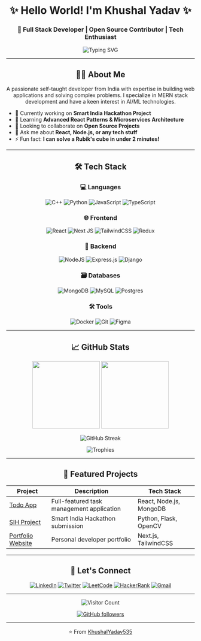 # <div align="center">✨ Hello World! I'm Khushal Yadav ✨</div>
<div align="center">
  <h3>🚀 Full Stack Developer | Open Source Contributor | Tech Enthusiast</h3>
  <img src="https://readme-typing-svg.herokuapp.com?font=Fira+Code&pause=1000&color=22D3EE&center=true&vCenter=true&width=435&lines=Coding+with+passion;Building+scalable+solutions;Learning+everyday" alt="Typing SVG" />
</div>

---

## <div align="center">👨‍💻 About Me</div>

<p align="center">
  A passionate self-taught developer from India with expertise in building web applications and solving complex problems. I specialize in MERN stack development and have a keen interest in AI/ML technologies.
</p>

- 🔭 Currently working on **Smart India Hackathon Project**
- 🌱 Learning **Advanced React Patterns & Microservices Architecture**
- 👯 Looking to collaborate on **Open Source Projects**
- 💬 Ask me about **React, Node.js, or any tech stuff**
- ⚡ Fun fact: **I can solve a Rubik's cube in under 2 minutes!**

---

## <div align="center">🛠 Tech Stack</div>

<div align="center">

### 💻 Languages
![C++](https://img.shields.io/badge/c++-%2300599C.svg?style=for-the-badge&logo=c%2B%2B&logoColor=white)
![Python](https://img.shields.io/badge/python-3670A0?style=for-the-badge&logo=python&logoColor=ffdd54)
![JavaScript](https://img.shields.io/badge/javascript-%23323330.svg?style=for-the-badge&logo=javascript&logoColor=%23F7DF1E)
![TypeScript](https://img.shields.io/badge/typescript-%23007ACC.svg?style=for-the-badge&logo=typescript&logoColor=white)

### 🌐 Frontend
![React](https://img.shields.io/badge/react-%2320232a.svg?style=for-the-badge&logo=react&logoColor=%2361DAFB)
![Next JS](https://img.shields.io/badge/Next-black?style=for-the-badge&logo=next.js&logoColor=white)
![TailwindCSS](https://img.shields.io/badge/tailwindcss-%2338B2AC.svg?style=for-the-badge&logo=tailwind-css&logoColor=white)
![Redux](https://img.shields.io/badge/redux-%23593d88.svg?style=for-the-badge&logo=redux&logoColor=white)

### 🚀 Backend
![NodeJS](https://img.shields.io/badge/node.js-6DA55F?style=for-the-badge&logo=node.js&logoColor=white)
![Express.js](https://img.shields.io/badge/express.js-%23404d59.svg?style=for-the-badge&logo=express&logoColor=%2361DAFB)
![Django](https://img.shields.io/badge/django-%23092E20.svg?style=for-the-badge&logo=django&logoColor=white)

### 🗃 Databases
![MongoDB](https://img.shields.io/badge/MongoDB-%234ea94b.svg?style=for-the-badge&logo=mongodb&logoColor=white)
![MySQL](https://img.shields.io/badge/mysql-%2300f.svg?style=for-the-badge&logo=mysql&logoColor=white)
![Postgres](https://img.shields.io/badge/postgres-%23316192.svg?style=for-the-badge&logo=postgresql&logoColor=white)

### 🛠 Tools
![Docker](https://img.shields.io/badge/docker-%230db7ed.svg?style=for-the-badge&logo=docker&logoColor=white)
![Git](https://img.shields.io/badge/git-%23F05033.svg?style=for-the-badge&logo=git&logoColor=white)
![Figma](https://img.shields.io/badge/figma-%23F24E1E.svg?style=for-the-badge&logo=figma&logoColor=white)

</div>

---

## <div align="center">📈 GitHub Stats</div>

<div align="center">
  
  <img height="180em" src="https://github-readme-stats.vercel.app/api?username=KhushalYadav535&show_icons=true&theme=radical&include_all_commits=true&count_private=true"/>
  <img height="180em" src="https://github-readme-stats.vercel.app/api/top-langs/?username=KhushalYadav535&layout=compact&langs_count=8&theme=radical"/>
  
  ![GitHub Streak](https://github-readme-streak-stats.herokuapp.com/?user=KhushalYadav535&theme=radical)
  
  ![Trophies](https://github-profile-trophy.vercel.app/?username=KhushalYadav535&theme=radical&no-frame=true&no-bg=true&margin-w=15&column=7)
  
</div>

---

## <div align="center">🌟 Featured Projects</div>

<div align="center">

| Project | Description | Tech Stack |
|---------|-------------|------------|
| [Todo App](https://github.com/KhushalYadav535/Todo-website) | Full-featured task management application | React, Node.js, MongoDB |
| [SIH Project](https://sih.gov.in/sih2023PS) | Smart India Hackathon submission | Python, Flask, OpenCV |
| [Portfolio Website](https://github.com/KhushalYadav535/portfolio) | Personal developer portfolio | Next.js, TailwindCSS |

</div>

---

## <div align="center">🤝 Let's Connect</div>

<div align="center">
  
[![LinkedIn](https://img.shields.io/badge/linkedin-%230077B5.svg?style=for-the-badge&logo=linkedin&logoColor=white)](https://www.linkedin.com/in/khushal-yadav-27a178220/)
[![Twitter](https://img.shields.io/badge/Twitter-%231DA1F2.svg?style=for-the-badge&logo=Twitter&logoColor=white)](https://twitter.com/yourhandle)
[![LeetCode](https://img.shields.io/badge/LeetCode-000000?style=for-the-badge&logo=LeetCode&logoColor=#d16c06)](https://leetcode.com/khushalyadav535/)
[![HackerRank](https://img.shields.io/badge/-Hackerrank-2EC866?style=for-the-badge&logo=HackerRank&logoColor=white)](https://www.hackerrank.com/khushalyadav535)
[![Gmail](https://img.shields.io/badge/Gmail-D14836?style=for-the-badge&logo=gmail&logoColor=white)](mailto:your.email@example.com)

</div>

---

<div align="center">
  
![Visitor Count](https://komarev.com/ghpvc/?username=KhushalYadav535&label=Profile%20Views&color=0e75b6&style=flat)
  
</div>

<div align="center">
  
[![GitHub followers](https://img.shields.io/github/followers/KhushalYadav535.svg?style=social&label=Follow)](https://github.com/KhushalYadav535)
  
</div>

---

<div align="center">
  
⭐️ From [KhushalYadav535](https://github.com/KhushalYadav535)
  
</div>
